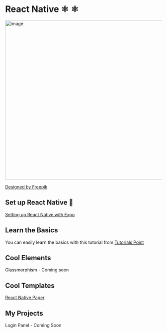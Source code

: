 # React Native ⚛️ ⚛️
<img width="512" height="512" alt="image" src="https://github.com/user-attachments/assets/cc148e8c-6ec6-402c-8176-5e8a7c81d78e" />

[Designed by Freepik](www.freepik.com)

## Set up React Native 🧱

[Setting up React Native with Expo](https://github.com/Shurkon/My-React-Native-Notes/wiki#setting-up-react-native-with-expo)

## Learn the Basics

You can easily learn the basics with this tutorial from [Tutorials Point](https://www.tutorialspoint.com/react_native/index.htm)

## Cool Elements

Glassmorphism - Coming soon

## Cool Templates

[React Native Paper](https://callstack.github.io/react-native-paper/)

## My Projects

Login Panel - Coming Soon
